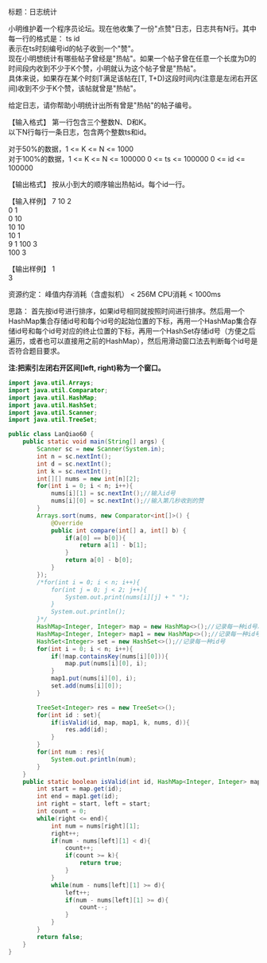 

标题：日志统计


小明维护着一个程序员论坛。现在他收集了一份"点赞"日志，日志共有N行。其中每一行的格式是：
ts id  
表示在ts时刻编号id的帖子收到一个"赞"。  
现在小明想统计有哪些帖子曾经是"热帖"。如果一个帖子曾在任意一个长度为D的时间段内收到不少于K个赞，小明就认为这个帖子曾是"热帖"。  
具体来说，如果存在某个时刻T满足该帖在[T, T+D)这段时间内(注意是左闭右开区间)收到不少于K个赞，该帖就曾是"热帖"。  

给定日志，请你帮助小明统计出所有曾是"热帖"的帖子编号。  

【输入格式】
第一行包含三个整数N、D和K。  
以下N行每行一条日志，包含两个整数ts和id。  

对于50%的数据，1 <= K <= N <= 1000  
对于100%的数据，1 <= K <= N <= 100000 0 <= ts <= 100000 0 <= id <= 100000  

【输出格式】
按从小到大的顺序输出热帖id。每个id一行。  

【输入样例】
7 10 2  
0 1  
0 10    
10 10  
10 1  
9 1
100 3  
100 3  

【输出样例】
1  
3  

资源约定：
峰值内存消耗（含虚拟机） < 256M
CPU消耗  < 1000ms

思路：
首先按id号进行排序，如果id号相同就按照时间进行排序。然后用一个HashMap集合存储id号和每个id号的起始位置的下标，再用一个HashMap集合存储id号和每个id号对应的终止位置的下标，再用一个HashSet存储id号（方便之后遍历，或者也可以直接用之前的HashMap），然后用滑动窗口法去判断每个id号是否符合题目要求。

**注:把索引左闭右开区间[left, right)称为一个窗口。**

```java
import java.util.Arrays;
import java.util.Comparator;
import java.util.HashMap;
import java.util.HashSet;
import java.util.Scanner;
import java.util.TreeSet;

public class LanQiao60 {
    public static void main(String[] args) {
        Scanner sc = new Scanner(System.in);
        int n = sc.nextInt();
        int d = sc.nextInt();
        int k = sc.nextInt();
        int[][] nums = new int[n][2];
        for(int i = 0; i < n; i++){
            nums[i][1] = sc.nextInt();//输入id号
            nums[i][0] = sc.nextInt();//输入第几秒收到的赞
        }
        Arrays.sort(nums, new Comparator<int[]>() {
            @Override
            public int compare(int[] a, int[] b) {
                if(a[0] == b[0]){
                    return a[1] - b[1];
                }
                return a[0] - b[0];
            }
        });
        /*for(int i = 0; i < n; i++){
            for(int j = 0; j < 2; j++){
                System.out.print(nums[i][j] + " ");
            }
            System.out.println();
        }*/
        HashMap<Integer, Integer> map = new HashMap<>();//记录每一种id号以及它的首元素下标
        HashMap<Integer, Integer> map1 = new HashMap<>();//记录每一种id号以及它的尾元素下标
        HashSet<Integer> set = new HashSet<>();//记录每一种id号
        for(int i = 0; i < n; i++){
            if(!map.containsKey(nums[i][0])){
                map.put(nums[i][0], i);
            }
            map1.put(nums[i][0], i);
            set.add(nums[i][0]);
        }

        TreeSet<Integer> res = new TreeSet<>();
        for(int id : set){
            if(isValid(id, map, map1, k, nums, d)){
                res.add(id);
            }
        }
        for(int num : res){
            System.out.println(num);
        }
    }
    public static boolean isValid(int id, HashMap<Integer, Integer> map, HashMap<Integer, Integer> map1, int k, int[][] nums, int d){
        int start = map.get(id);
        int end = map1.get(id);
        int right = start, left = start;
        int count = 0;
        while(right <= end){
            int num = nums[right][1];
            right++;
            if(num - nums[left][1] < d){
                count++;
                if(count >= k){
                    return true;
                }
            }
            while(num - nums[left][1] >= d){
                left++;
                if(num - nums[left][1] >= d){
                    count--;
                }
            }
        }
        return false;
    }
}
```